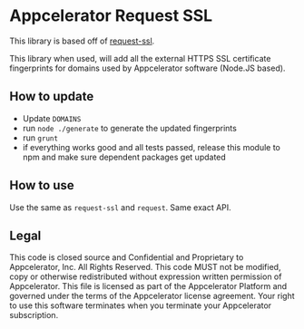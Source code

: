 # Appcelerator Request SSL

This library is based off of [request-ssl](https://github.com/jhaynie/request-ssl).

This library when used, will add all the external HTTPS SSL certificate fingerprints for domains used by Appcelerator software (Node.JS based).


## How to update

- Update `DOMAINS`
- run `node ./generate` to generate the updated fingerprints
- run `grunt`
- if everything works good and all tests passed, release this module to npm and make sure dependent packages get updated

## How to use

Use the same as `request-ssl` and `request`.  Same exact API.


## Legal

This code is closed source and Confidential and Proprietary to Appcelerator, Inc. All Rights Reserved.  This code MUST not be modified, copy or otherwise redistributed without expression written permission of Appcelerator. This file is licensed as part of the Appcelerator Platform and governed under the terms of the Appcelerator license agreement.  Your right to use this software terminates when you terminate your Appcelerator subscription.
